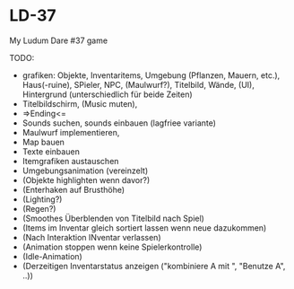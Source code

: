 # LD-37
My Ludum Dare #37 game

TODO:

- grafiken: Objekte, Inventaritems, Umgebung (Pflanzen, Mauern, etc.), Haus(-ruine), SPieler, NPC, (Maulwurf?), Titelbild, Wände, (UI), Hintergrund (unterschiedlich für beide Zeiten)
- Titelbildschirm, (Music muten), 
- =>Ending<=
- Sounds suchen, sounds einbauen (lagfriee variante)
- Maulwurf implementieren, 
- Map bauen
- Texte einbauen
- Itemgrafiken austauschen
- Umgebungsanimation (vereinzelt)
- (Objekte highlighten wenn davor?)
- (Enterhaken auf Brusthöhe)
- (Lighting?)
- (Regen?)
- (Smoothes Überblenden von Titelbild nach Spiel)
- (Items im Inventar gleich sortiert lassen wenn neue dazukommen)
- (Nach Interaktion INventar verlassen)
- (Animation stoppen wenn keine Spielerkontrolle)
- (Idle-Animation)
- (Derzeitigen Inventarstatus anzeigen ("kombiniere A mit ", "Benutze A", ..))
